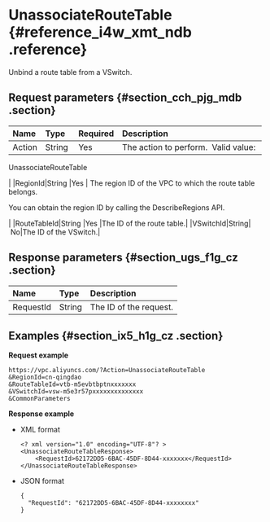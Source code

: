 # UnassociateRouteTable {#reference_i4w_xmt_ndb .reference}

Unbind a route table from a VSwitch.

## Request parameters {#section_cch_pjg_mdb .section}

|Name|Type|Required|Description|
|:---|:---|:-------|:----------|
|Action|String |Yes | The action to perform.  Valid value: 

 UnassociateRouteTable

 |
|RegionId|String |Yes | The region ID of the VPC to which the route table belongs.

 You can obtain the region ID by calling the DescribeRegions API.

 |
|RouteTableId|String |Yes |The ID of the route table.|
|VSwitchId|String| No|The ID of the VSwitch.|

## Response parameters {#section_ugs_f1g_cz .section}

|Name|Type|Description|
|:---|:---|:----------|
|RequestId|String|The ID of the request.|

## Examples {#section_ix5_h1g_cz .section}

**Request example**

``` {#createVPCpub}
https://vpc.aliyuncs.com/?Action=UnassociateRouteTable
&RegionId=cn-qingdao
&RouteTableId=vtb-m5evbtbptnxxxxxxx
&VSwitchId=vsw-m5e3r57pxxxxxxxxxxxxxx
&CommonParameters
```

**Response example**

-   XML format

    ```
    <? xml version="1.0" encoding="UTF-8"? >
    <UnassociateRouteTableResponse>
        <RequestId>62172DD5-6BAC-45DF-8D44-xxxxxxx</RequestId>
    </UnassociateRouteTableResponse>
    ```

-   JSON format

    ```
    {
      "RequestId": "62172DD5-6BAC-45DF-8D44-xxxxxxxx"
    }
    ```


